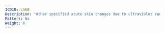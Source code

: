 ```yaml
---
ICD10: L568
Description: "Other specified acute skin changes due to ultraviolet radiation"
Matters: No
Weight: 0
---
```


